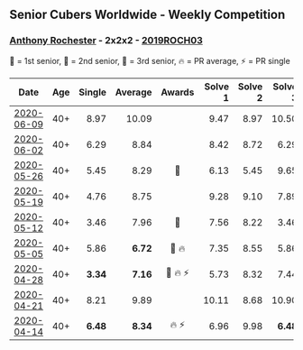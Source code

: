 ## Senior Cubers Worldwide - Weekly Competition
### [Anthony Rochester](../anthony_rochester.md) - 2x2x2 - [2019ROCH03](https://www.worldcubeassociation.org/persons/2019ROCH03?event=222)

🥇 = 1st senior, 🥈 = 2nd senior, 🥉 = 3rd senior, 🔥 = PR average, ⚡ = PR single

| Date | Age | Single | Average | Awards | Solve 1 | Solve 2 | Solve 3 | Solve 4 | Solve 5 | Video |
| :--: | :--: | --: | --: | :--: | --: | --: | --: | --: | --: | :-- |
| [2020-06-09](../../results/222/2020-06-09.md) | 40+ | 8.97 | 10.09 |  | 9.47 | 8.97 | 10.50 | 10.29 | 11.48 | [Link](https://www.facebook.com/events/903549840109576/permalink/906926949771865/) |
| [2020-06-02](../../results/222/2020-06-02.md) | 40+ | 6.29 | 8.84 |  | 8.42 | 8.72 | 6.29 | 10.57 | 9.38 | [Link](https://www.facebook.com/events/3373950429496747/permalink/3374061342818989/) |
| [2020-05-26](../../results/222/2020-05-26.md) | 40+ | 5.45 | 8.29 | 🥈 | 6.13 | 5.45 | 9.65 | 9.08 | 15.34 | [Link](https://www.facebook.com/events/688407551989463/permalink/690197401810478/) |
| [2020-05-19](../../results/222/2020-05-19.md) | 40+ | 4.76 | 8.75 |  | 9.28 | 9.10 | 7.89 | 19.86 | 4.76 | [Link](https://www.facebook.com/events/1880761498725633/permalink/1884225021712614/) |
| [2020-05-12](../../results/222/2020-05-12.md) | 40+ | 3.46 | 7.96 | 🥈 | 7.56 | 8.22 | 3.46 | 8.42 | 8.12 | [Link](https://www.facebook.com/events/546188069600739/permalink/549151575971055/) |
| [2020-05-05](../../results/222/2020-05-05.md) | 40+ | 5.86 | **6.72** | 🥈 🔥 | 7.35 | 8.55 | 5.86 | 5.86 | 6.96 | [Link](https://www.facebook.com/events/3313106775587396/permalink/3313878432176897/) |
| [2020-04-28](../../results/222/2020-04-28.md) | 40+ | **3.34** | **7.16** | 🥉 🔥 ⚡ | 5.73 | 8.32 | 7.44 | **3.34** | 12.34 | [Link](https://www.facebook.com/events/535188653858103/permalink/535220337188268/) |
| [2020-04-21](../../results/222/2020-04-21.md) | 40+ | 8.21 | 9.89 |  | 10.11 | 8.68 | 10.90 | 11.95 | 8.21 | [Link](https://www.facebook.com/events/880278499062375/permalink/880868635670028/) |
| [2020-04-14](../../results/222/2020-04-14.md) | 40+ | **6.48** | **8.34** | 🔥 ⚡ | 6.96 | 9.98 | **6.48** | DNF | 8.10 | [Link](https://www.facebook.com/events/982619255468618/permalink/982655132131697/) |


<!-- Global site tag (gtag.js) - Google Analytics -->
<script async src="https://www.googletagmanager.com/gtag/js?id=UA-86348435-3"></script>
<script>window.dataLayer = window.dataLayer || []; function gtag() {dataLayer.push(arguments);} gtag('js', new Date()); gtag('config', 'UA-86348435-3');</script>
